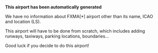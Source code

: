 **This airport has been automatically generated**

We have no information about FXMA[*] airport other than its name, ICAO and location (LS).

This airport will have to be done from scratch, which includes adding runways, taxiways, parking locations, boundaries...

Good luck if you decide to do this airport!